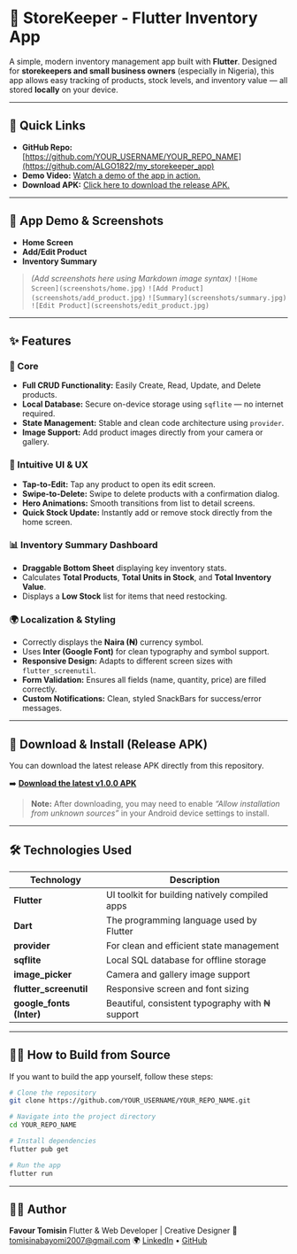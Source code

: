 # 🏪 StoreKeeper - Flutter Inventory App

A simple, modern inventory management app built with **Flutter**.
Designed for **storekeepers and small business owners** (especially in Nigeria), this app allows easy tracking of products, stock levels, and inventory value — all stored **locally** on your device.

---

## 🚀 Quick Links

* **GitHub Repo:** [https://github.com/YOUR_USERNAME/YOUR_REPO_NAME](https://github.com/ALGO1822/my_storekeeper_app)
* **Demo Video:** [Watch a demo of the app in action.](https://www.youtube.com/YOUR_VIDEO_LINK)
* **Download APK:** [Click here to download the release APK.](https://github.com/YOUR_USERNAME/YOUR_REPO_NAME/releases/download/v1.0.0/app-release.apk)

---

## 📱 App Demo & Screenshots

* **Home Screen**
* **Add/Edit Product**
* **Inventory Summary**

> *(Add screenshots here using Markdown image syntax)*
> `![Home Screen](screenshots/home.jpg)`
> `![Add Product](screenshots/add_product.jpg)`
> `![Summary](screenshots/summary.jpg)`
> `![Edit Product](screenshots/edit_product.jpg)`

---

## ✨ Features

### 🧾 Core

* **Full CRUD Functionality:** Easily Create, Read, Update, and Delete products.
* **Local Database:** Secure on-device storage using `sqflite` — no internet required.
* **State Management:** Stable and clean code architecture using `provider`.
* **Image Support:** Add product images directly from your camera or gallery.

### 🎨 Intuitive UI & UX

* **Tap-to-Edit:** Tap any product to open its edit screen.
* **Swipe-to-Delete:** Swipe to delete products with a confirmation dialog.
* **Hero Animations:** Smooth transitions from list to detail screens.
* **Quick Stock Update:** Instantly add or remove stock directly from the home screen.

### 📊 Inventory Summary Dashboard

* **Draggable Bottom Sheet** displaying key inventory stats.
* Calculates **Total Products**, **Total Units in Stock**, and **Total Inventory Value**.
* Displays a **Low Stock** list for items that need restocking.

### 🌍 Localization & Styling

* Correctly displays the **Naira (₦)** currency symbol.
* Uses **Inter (Google Font)** for clean typography and symbol support.
* **Responsive Design:** Adapts to different screen sizes with `flutter_screenutil`.
* **Form Validation:** Ensures all fields (name, quantity, price) are filled correctly.
* **Custom Notifications:** Clean, styled SnackBars for success/error messages.

---

## 📲 Download & Install (Release APK)

You can download the latest release APK directly from this repository.

➡️ **[Download the latest v1.0.0 APK](https://github.com/YOUR_USERNAME/YOUR_REPO_NAME/releases/download/v1.0.0/app-release.apk)**

> **Note:** After downloading, you may need to enable
> *“Allow installation from unknown sources”* in your Android device settings to install.

---

## 🛠️ Technologies Used

| Technology               | Description                                     |
| ------------------------ | ----------------------------------------------- |
| **Flutter**              | UI toolkit for building natively compiled apps  |
| **Dart**                 | The programming language used by Flutter        |
| **provider**             | For clean and efficient state management        |
| **sqflite**              | Local SQL database for offline storage          |
| **image_picker**         | Camera and gallery image support                |
| **flutter_screenutil**   | Responsive screen and font sizing               |
| **google_fonts (Inter)** | Beautiful, consistent typography with ₦ support |

---

## 👨‍💻 How to Build from Source

If you want to build the app yourself, follow these steps:

```bash
# Clone the repository
git clone https://github.com/YOUR_USERNAME/YOUR_REPO_NAME.git

# Navigate into the project directory
cd YOUR_REPO_NAME

# Install dependencies
flutter pub get

# Run the app
flutter run
```

---

## 🧑‍🏫 Author

**Favour Tomisin**
Flutter & Web Developer | Creative Designer
📧 [tomisinabayomi2007@gmail.com](mailto:tomisinabayomi2007@gmail.com)
🌍 [LinkedIn](https://linkedin.com/in/YOUR_PROFILE) • [GitHub](https://github.com/YOUR_USERNAME)

